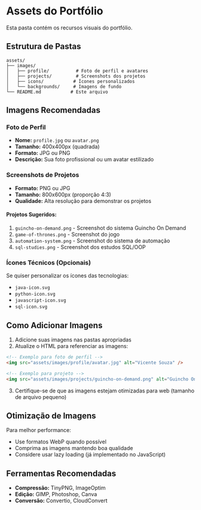 # Assets do Portfólio

Esta pasta contém os recursos visuais do portfólio.

## Estrutura de Pastas

```
assets/
├── images/
│   ├── profile/          # Foto de perfil e avatares
│   ├── projects/         # Screenshots dos projetos
│   ├── icons/           # Ícones personalizados
│   └── backgrounds/     # Imagens de fundo
└── README.md           # Este arquivo
```

## Imagens Recomendadas

### Foto de Perfil
- **Nome:** `profile.jpg` ou `avatar.png`
- **Tamanho:** 400x400px (quadrada)
- **Formato:** JPG ou PNG
- **Descrição:** Sua foto profissional ou um avatar estilizado

### Screenshots de Projetos
- **Formato:** PNG ou JPG
- **Tamanho:** 800x600px (proporção 4:3)
- **Qualidade:** Alta resolução para demonstrar os projetos

#### Projetos Sugeridos:
1. `guincho-on-demand.png` - Screenshot do sistema Guincho On Demand
2. `game-of-thrones.png` - Screenshot do jogo
3. `automation-system.png` - Screenshot do sistema de automação
4. `sql-studies.png` - Screenshot dos estudos SQL/OOP

### Ícones Técnicos (Opcionais)
Se quiser personalizar os ícones das tecnologias:
- `java-icon.svg`
- `python-icon.svg`
- `javascript-icon.svg`
- `sql-icon.svg`

## Como Adicionar Imagens

1. Adicione suas imagens nas pastas apropriadas
2. Atualize o HTML para referenciar as imagens:

```html
<!-- Exemplo para foto de perfil -->
<img src="assets/images/profile/avatar.jpg" alt="Vicente Souza" />

<!-- Exemplo para projeto -->
<img src="assets/images/projects/guincho-on-demand.png" alt="Guincho On Demand" />
```

3. Certifique-se de que as imagens estejam otimizadas para web (tamanho de arquivo pequeno)

## Otimização de Imagens

Para melhor performance:
- Use formatos WebP quando possível
- Comprima as imagens mantendo boa qualidade
- Considere usar lazy loading (já implementado no JavaScript)

## Ferramentas Recomendadas

- **Compressão:** TinyPNG, ImageOptim
- **Edição:** GIMP, Photoshop, Canva
- **Conversão:** Convertio, CloudConvert